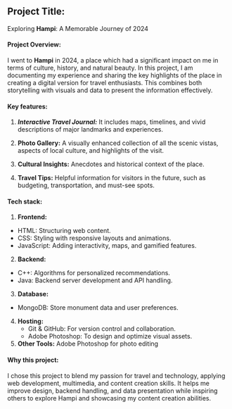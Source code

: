 ## Project Title:
Exploring **Hampi**:  A Memorable Journey of 2024

#### Project Overview:
I went to **Hampi** in 2024, a place which had a significant impact on me in terms of culture, history, and natural beauty. In this project, I am documenting my experience and sharing the key highlights of the place in creating a digital version for travel enthusiasts. This combines both storytelling with visuals and data to present the information effectively.


#### Key features:

1. ***Interactive Travel Journal:*** It includes maps, timelines, and vivid descriptions of major landmarks and experiences.

2. **Photo Gallery:** A visually enhanced collection of all the scenic vistas, aspects of local culture, and highlights of the visit.

3. **Cultural Insights:** Anecdotes and historical context of the place.

4. **Travel Tips:** Helpful information for visitors in the future, such as budgeting, transportation, and must-see spots.

#### Tech stack: 

1. **Frontend:**
  - HTML: Structuring web content.
  - CSS: Styling with responsive layouts and animations.
  - JavaScript: Adding interactivity, maps, and gamified features.
2. **Backend:**
  - C++: Algorithms for personalized recommendations.
  - Java: Backend server development and API handling.
3. **Database:** 
  - MongoDB: Store monument data and user preferences.
4. **Hosting:**
    - Git & GitHub: For version control and collaboration.
    - Adobe Photoshop: To design and optimize visual assets.
5. **Other Tools:** Adobe Photoshop for photo editing

#### Why this project:

I chose this project to blend my passion for travel and technology, applying web development, multimedia, and content creation skills. It helps me improve design, backend handling, and data presentation while inspiring others to explore Hampi and showcasing my content creation abilities.
